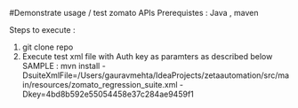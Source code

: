 #Demonstrate usage / test zomato APIs 
Prerequistes : 
Java , maven 

Steps to execute :
1) git clone repo
2) Execute test xml file with Auth key as paramters as described below SAMPLE :
mvn install -DsuiteXmlFile=/Users/gauravmehta/IdeaProjects/zetaautomation/src/main/resources/zomato_regression_suite.xml -Dkey=4bd8b592e55054458e37c284ae9459f1


